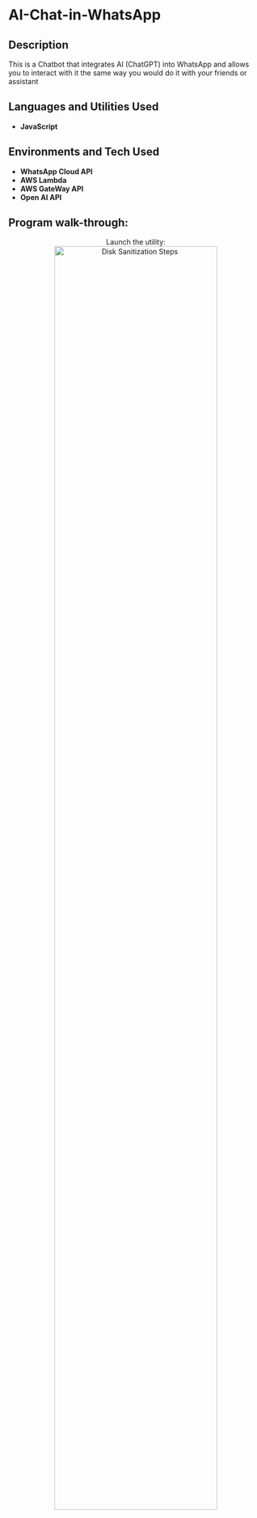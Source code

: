 

<h1>AI-Chat-in-WhatsApp</h1>



<h2>Description</h2>
This is a Chatbot that integrates AI (ChatGPT) into WhatsApp and allows you to interact with it the same way you would do it with your friends or assistant
<br />


<h2>Languages and Utilities Used</h2>

- <b>JavaScript</b> 

<h2>Environments and Tech Used </h2>

- <b>WhatsApp Cloud API</b> 
- <b>AWS Lambda</b> 
- <b>AWS GateWay API</b>
- <b>Open AI API</b>

<h2>Program walk-through:</h2>

<p align="center">
Launch the utility: <br/>
<img src="https://i.imgur.com/62TgaWL.png" height="80%" width="80%" alt="Disk Sanitization Steps"/>
<br />
<br />

<!--
 ```diff
- text in red
+ text in green
! text in orange
# text in gray
@@ text in purple (and bold)@@
```
--!>
